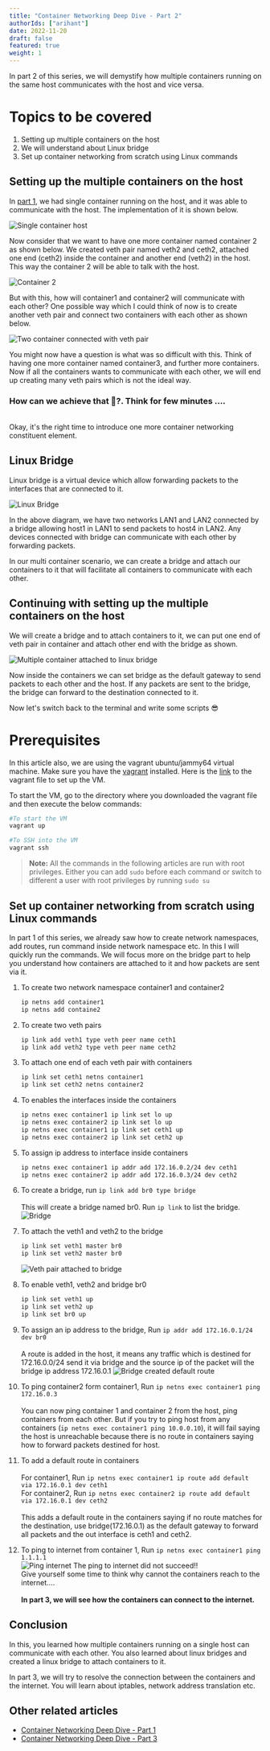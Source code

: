 ```yaml
---
title: "Container Networking Deep Dive - Part 2"
authorIds: ["arihant"]
date: 2022-11-20
draft: false
featured: true
weight: 1
---
```


In part 2 of this series, we will demystify how multiple containers running on the same host communicates with the host and vice versa.

# Topics to be covered
1. Setting up multiple containers on the host
2. We will understand about Linux bridge
3. Set up container networking from scratch using Linux commands

## Setting up the multiple containers on the host

In [part 1](/blog/container-networking-deep-dive-p1/), we had single container running on the host, and it was able to communicate with the host. The
implementation of it is shown below.

![Single container host](/images/blog/container-networking-deep-dive-p2/single-container-host.png)

Now consider that we want to have one more container named container 2 as shown below. We created veth pair named veth2 and ceth2, attached
one end (ceth2) inside the container and another end (veth2) in the host. This way the container 2 will be able to talk with the host.

![Container 2](/images/blog/container-networking-deep-dive-p2/container-2.png)

But with this, how will container1 and container2 will communicate with each other? One possible way which I could think of now is to create
another veth pair and connect two containers with each other as shown below.

![Two container connected with veth pair](/images/blog/container-networking-deep-dive-p2/two-containers-with-veth-pair-connected.png)

You might now have a question is what was so difficult with this. Think of having one more container named container3, and further more containers.
Now if all the containers wants to communicate with each other, we will end up creating many veth pairs which is not the ideal way.

### How can we achieve that 🤔?. Think for few minutes  ....
\
Okay, it's the right time to introduce one more container networking constituent element.

## Linux Bridge

Linux bridge is a virtual device which allow forwarding packets to the interfaces that are connected to it.

![Linux Bridge](/images/blog/container-networking-deep-dive-p2/linux-bridge.png)

In the above diagram, we have two networks LAN1 and LAN2 connected by a bridge allowing host1 in LAN1 to send packets to host4 in LAN2.
Any devices connected with bridge can communicate with each other by forwarding packets.

In our multi container scenario, we can create a bridge and attach our containers to it that will facilitate all containers to communicate with each other.

## Continuing with setting up the multiple containers on the host

We will create a bridge and to attach containers to it, we can put one end of veth pair in container and attach other end with the bridge as shown.

![Multiple container attached to linux bridge](/images/blog/container-networking-deep-dive-p2/containers-attached-to-bridge.png)

Now inside the containers we can set bridge as the default gateway to send packets to each other and the host. If any packets are sent to the bridge,
the bridge can forward to the destination connected to it.

Now let's switch back to the terminal and write some scripts 😎

# Prerequisites
In this article also, we are using the vagrant ubuntu/jammy64 virtual machine. Make sure you have the
[vagrant](https://developer.hashicorp.com/vagrant/downloads) installed.
Here is the [link](https://github.com/arihant-2310/Container-Networking-Deep-Dive/blob/main/1-single-network-namespace/Vagrantfile) to the vagrant
file to set up the VM.

To start the VM, go to the directory where you downloaded the vagrant file and then execute the below commands:
```bash
#To start the VM
vagrant up

#To SSH into the VM
vagrant ssh
```

> **Note:** All the commands in the following articles are run with root privileges. Either you can add `sudo` before each command or switch to different a user with root
> privileges by running `sudo su`

## Set up container networking from scratch using Linux commands

In part 1 of this series, we already saw how to create network namespaces, add routes, run command inside network namespace etc. In this 
I will quickly run the commands. We will focus more on the bridge part to help you understand how containers are attached to it and how packets are sent via it.

1. To create two network namespace container1 and container2
    ```bash
    ip netns add container1
    ip netns add containe2
    ```

2. To create two veth pairs
    ```bash
    ip link add veth1 type veth peer name ceth1
    ip link add veth2 type veth peer name ceth2
    ```

3. To attach one end of each veth pair with containers
    ```bash
    ip link set ceth1 netns container1
    ip link set ceth2 netns container2
    ```

4. To enables the interfaces inside the containers
    ```bash
    ip netns exec container1 ip link set lo up
    ip netns exec container2 ip link set lo up
    ip netns exec container1 ip link set ceth1 up
    ip netns exec container2 ip link set ceth2 up
    ```

5. To assign ip address to interface inside containers
   ```bash
   ip netns exec container1 ip addr add 172.16.0.2/24 dev ceth1
   ip netns exec container2 ip addr add 172.16.0.3/24 dev ceth2
   ```

6. To create a bridge, run `ip link add br0 type bridge`  
\
This will create a bridge named br0. Run `ip link` to list the bridge.
![Bridge](/images/blog/container-networking-deep-dive-p2/terminal-bridge.png)

7. To attach the veth1 and veth2 to the bridge
   ```bash
   ip link set veth1 master br0
   ip link set veth2 master br0
   ```
   ![Veth pair attached to bridge](/images/blog/container-networking-deep-dive-p2/veth-pair-bridge-terminal.png)

8. To enable veth1, veth2 and bridge br0
   ```bash
   ip link set veth1 up
   ip link set veth2 up
   ip link set br0 up
   ```

9. To assign an ip address to the bridge, Run `ip addr add 172.16.0.1/24 dev br0`  
\
A route is added in the host, it means any traffic which is destined for 172.16.0.0/24 send it via bridge and
the source ip of the packet will the bridge ip address 172.16.0.1
![Bridge created default route](/images/blog/container-networking-deep-dive-p2/bridge-default-route.png)

10. To ping container2 form container1, Run `ip netns exec container1 ping 172.16.0.3`   
\
You can now ping container 1 and container 2 from the host, ping containers from each other. But if 
you try to ping host from any containers (`ip netns exec container1 ping 10.0.0.10`), it will fail saying the host is unreachable
because there is no route in containers saying how to forward packets destined for host.

11. To add a default route in containers    
\
For container1, Run `ip netns exec container1 ip route add default via 172.16.0.1 dev ceth1`  
For container2, Run `ip netns exec container2 ip route add default via 172.16.0.1 dev ceth2`  
\
This adds a default route in the containers saying if no route matches for the destination, use
bridge(172.16.0.1) as the default gateway to forward all packets and the out interface is ceth1 and ceth2.

12. To ping to internet from container 1, Run `ip netns exec container1 ping 1.1.1.1`  
![Ping internet](/images/blog/container-networking-deep-dive-p2/ping-internet.png)
The ping to internet did not succeed!!   
Give yourself some time to think why cannot the containers reach to the internet....  
\
**In part 3, we will see how the containers can connect to the internet.**

## Conclusion
In this, you learned how multiple containers running on a single host can communicate with each other.
You also learned about linux bridges and created a linux bridge to attach containers to it.

In part 3, we will try to resolve the connection between the containers and the internet. You will learn about
iptables, network address translation etc. 

## Other related articles
   - [Container Networking Deep Dive - Part 1](/blog/container-networking-deep-dive-p1/)
   - [Container Networking Deep Dive - Part 3](/blog/container-networking-deep-dive-p3/)
